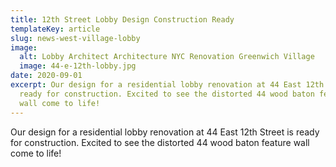 ```yaml
---
title: 12th Street Lobby Design Construction Ready
templateKey: article
slug: news-west-village-lobby
image:
  alt: Lobby Architect Architecture NYC Renovation Greenwich Village
  image: 44-e-12th-lobby.jpg
date: 2020-09-01
excerpt: Our design for a residential lobby renovation at 44 East 12th Street is
  ready for construction. Excited to see the distorted 44 wood baton feature
  wall come to life!
---
```


Our design for a residential lobby renovation at 44 East 12th Street is ready for construction. Excited to see the distorted 44 wood baton feature wall come to life!
